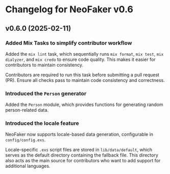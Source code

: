# Changelog for NeoFaker v0.6

## v0.6.0 (2025-02-11)

### Added Mix Tasks to simplify contributor workflow

Added the `mix lint` task, which sequentially runs `mix format`, `mix test`, `mix dialyzer`,
and `mix credo` to ensure code quality. This makes it easier for contributors to maintain consistency.

Contributors are required to run this task before submitting a pull request (PR). Ensure all
checks pass to maintain code consistency and correctness.

### Introduced the `Person` generator

Added the `Person` module, which provides functions for generating random person-related data.

### Introduced the locale feature

NeoFaker now supports locale-based data generation, configurable in `config/config.exs`.

Locale-specific `.exs` script files are stored in `lib/data/default`, which serves as the default
directory containing the fallback file. This directory also acts as the main source for
contributors who want to add support for additional languages.

